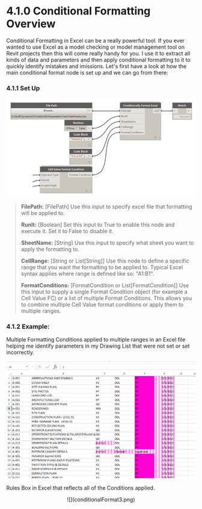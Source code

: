 # 4.1.0 Conditional Formatting Overview

Conditional Formatting in Excel can be a really powerful tool. If you ever wanted to use Excel as a model checking or model management tool on Revit projects then this will come really handy for you. I use it to extract all kinds of data and parameters and then apply conditional formatting to it to quickly identify mistakes and imissions. Let's first have a look at how the main conditional format node is set up and we can go from there:

### 4.1.1 Set Up

![](conditionalFormat1.png)

<blockquote>
<p><b> FilePath:</b> [FilePath] Use this input to specify excel file that formatting will be applied to. </p>

<p><b> RunIt:</b> [Boolean] Set this input to True to enable this node and execute it. Set it to False to disable it. </p>

<p><b> SheetName:</b> [String] Use this input to specify what sheet you want to apply the formatting to. </p>

<p><b> CellRange:</b> [String or List[String]] Use this node to define a specific range that you want the formatting to be applied to. Typical Excel syntax applies where range is defined like so: "A1:B1". </p>

<p><b> FormatConditions:</b> [FormatCondition or List[FormatCondition]] Use this input to supply a single Format Condition object (for example a Cell Value FC) or a list of multiple Format Conditions. This allows you to combine multiple Cell Value format conditions or apply them to multiple ranges. 
</blockquote>

### 4.1.2 Example:

Multiple Formatting Conditions applied to multiple ranges in an Excel file helping me identify parameters in my Drawing List that were not set or set incorrectly. 

![](conditionalFormat2.png)

Rules Box in Excel that reflects all of the Conditions applied. 

<center>![](conditionalFormat3.png)</center>

